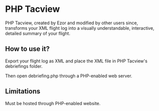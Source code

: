 # PHP Tacview

PHP Tacview, created by Ezor and modified by other users since, transforms your XML flight log into a visually understandable, interactive, detailed summary of your flight.

## How to use it?

Export your flight log as XML and place the XML file in PHP Tacview's debriefings folder.

Then open debriefing.php through a PHP-enabled web server.

## Limitations

Must be hosted through PHP-enabled website.
